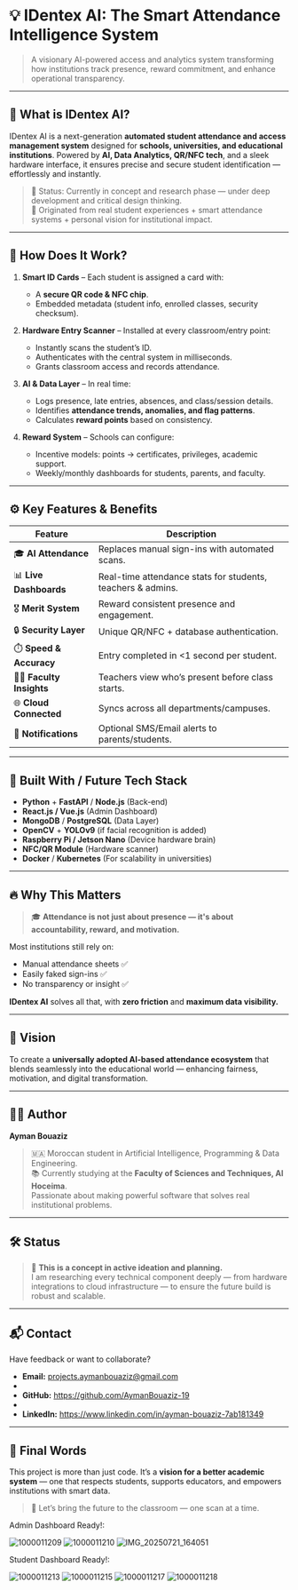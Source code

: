 # 💡 IDentex AI: The Smart Attendance Intelligence System
> A visionary AI-powered access and analytics system transforming how institutions track presence, reward commitment, and enhance operational transparency.

---

## 🧠 What is IDentex AI?

IDentex AI is a next-generation **automated student attendance and access management system** designed for **schools, universities, and educational institutions**. Powered by **AI, Data Analytics, QR/NFC tech**, and a sleek hardware interface, it ensures precise and secure student identification — effortlessly and instantly.

> 🎯 Status: Currently in concept and research phase — under deep development and critical design thinking.  
> 🔬 Originated from real student experiences + smart attendance systems + personal vision for institutional impact.

---

## 🚪 How Does It Work?

1. **Smart ID Cards** – Each student is assigned a card with:
   - A **secure QR code & NFC chip**.
   - Embedded metadata (student info, enrolled classes, security checksum).

2. **Hardware Entry Scanner** – Installed at every classroom/entry point:
   - Instantly scans the student’s ID.
   - Authenticates with the central system in milliseconds.
   - Grants classroom access and records attendance.

3. **AI & Data Layer** – In real time:
   - Logs presence, late entries, absences, and class/session details.
   - Identifies **attendance trends, anomalies, and flag patterns**.
   - Calculates **reward points** based on consistency.

4. **Reward System** – Schools can configure:
   - Incentive models: points → certificates, privileges, academic support.
   - Weekly/monthly dashboards for students, parents, and faculty.

---

## ⚙️ Key Features & Benefits

| Feature | Description |
|--------|-------------|
| 🎓 **AI Attendance** | Replaces manual sign-ins with automated scans. |
| 📊 **Live Dashboards** | Real-time attendance stats for students, teachers & admins. |
| 🎖️ **Merit System** | Reward consistent presence and engagement. |
| 🔒 **Security Layer** | Unique QR/NFC + database authentication. |
| ⏱️ **Speed & Accuracy** | Entry completed in <1 second per student. |
| 🧑‍🏫 **Faculty Insights** | Teachers view who’s present before class starts. |
| 🌐 **Cloud Connected** | Syncs across all departments/campuses. |
| 💬 **Notifications** | Optional SMS/Email alerts to parents/students. |

---

## 🧪 Built With / Future Tech Stack

- **Python** + **FastAPI** / **Node.js** (Back-end)
- **React.js / Vue.js** (Admin Dashboard)
- **MongoDB** / **PostgreSQL** (Data Layer)
- **OpenCV** + **YOLOv9** (if facial recognition is added)
- **Raspberry Pi / Jetson Nano** (Device hardware brain)
- **NFC/QR Module** (Hardware scanner)
- **Docker** / **Kubernetes** (For scalability in universities)

---

## 🔥 Why This Matters

> 🎓 **Attendance is not just about presence — it's about accountability, reward, and motivation.**

Most institutions still rely on:
- Manual attendance sheets ✅
- Easily faked sign-ins ✅
- No transparency or insight ✅

**IDentex AI** solves all that, with **zero friction** and **maximum data visibility.**

---

## 🧭 Vision

To create a **universally adopted AI-based attendance ecosystem** that blends seamlessly into the educational world — enhancing fairness, motivation, and digital transformation.

---

## 👨‍💻 Author

**Ayman Bouaziz**  
> 🇲🇦 Moroccan student in Artificial Intelligence, Programming & Data Engineering.  
> 📚 Currently studying at the **Faculty of Sciences and Techniques, Al Hoceima**.  
> Passionate about making powerful software that solves real institutional problems.

---

## 🛠️ Status

> 🧠 **This is a concept in active ideation and planning.**  
I am researching every technical component deeply — from hardware integrations to cloud infrastructure — to ensure the future build is robust and scalable.

---

## 📬 Contact

Have feedback or want to collaborate?

- **Email:** projects.aymanbouaziz@gmail.com
- 
- **GitHub:** https://github.com/AymanBouaziz-19
- 
- **LinkedIn:** https://www.linkedin.com/in/ayman-bouaziz-7ab181349

---

## 🌟 Final Words

This project is more than just code. It’s a **vision for a better academic system** — one that respects students, supports educators, and empowers institutions with smart data.

> 🚀 Let’s bring the future to the classroom — one scan at a time.

Admin Dashboard Ready!: 

![1000011209](https://github.com/user-attachments/assets/b32af00a-b326-47f6-bf7a-1542ec7d14c3)
![1000011210](https://github.com/user-attachments/assets/ca43f2af-e7a4-4724-8200-2f37182f962e)
![IMG_20250721_164051](https://github.com/user-attachments/assets/0d1719c8-5403-4561-a5b9-f59fb31d8f7f)

Student Dashboard Ready!:

![1000011213](https://github.com/user-attachments/assets/13603c98-ec8c-416c-9f2a-767e38926fd2)
![1000011215](https://github.com/user-attachments/assets/07242bfb-44ee-49f6-a6ba-9cc4a3da8819)
![1000011217](https://github.com/user-attachments/assets/3b8343ff-ce30-4271-9f34-79514deba789)
![1000011218](https://github.com/user-attachments/assets/878e2ae0-5204-4ecc-a5d5-fa43aa897abc)


